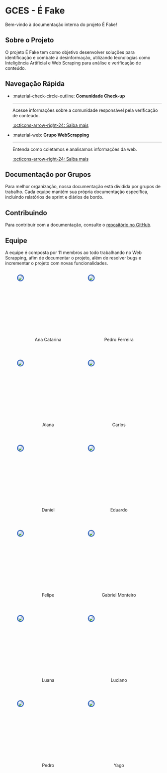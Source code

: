 # GCES - É Fake

Bem-vindo à documentação interna do projeto É Fake!

## Sobre o Projeto

O projeto É Fake tem como objetivo desenvolver soluções para identificação e combate à desinformação, utilizando tecnologias como Inteligência Artificial e Web Scraping para análise e verificação de conteúdo.

## Navegação Rápida

<div class="grid cards" markdown>

-   :material-check-circle-outline: __Comunidade Check-up__

    ---

    Acesse informações sobre a comunidade responsável pela verificação de conteúdo.

    [:octicons-arrow-right-24: Saiba mais](check-up/index.md)

-   :material-web: __Grupo WebScrapping__

    ---

    Entenda como coletamos e analisamos informações da web.

    [:octicons-arrow-right-24: Saiba mais](sprints/sprint0.md)


</div>

## Documentação por Grupos

Para melhor organização, nossa documentação está dividida por grupos de trabalho. Cada equipe mantém sua própria documentação específica, incluindo relatórios de sprint e diários de bordo.

## Contribuindo

Para contribuir com a documentação, consulte o [repositório no GitHub](https://github.com/GCES-EhFake-Fork/docs-interno).

## Equipe

A equipe é composta por 11 membros ao todo trabalhando no Web Scrapping, afim de documentar o projeto, além de resolver bugs e incrementar o projeto com novas funcionalidades.

<div  style="display: flex; flex-wrap: wrap; justify-content: center; margin-top: 2em; gap: 2em">

  <div  style="display: flex; flex-direction: column; align-items: center; margin-bottom: 2em">
    <div style="width: 200px; height: 200px">
      <img style="border-radius: 50%; border: 3px solid #3f6ec6" src="https://avatars.githubusercontent.com/an4catarina?v=4"/>
    </div>
    <label>Ana Catarina</label>
  </div>

  <div  style="display: flex; flex-direction: column; align-items: center; margin-bottom: 2em">
    <div style="width: 200px; height: 200px">
      <img style="border-radius: 50%; border: 3px solid #3f6ec6" src="https://avatars.githubusercontent.com/pedro-hsf?v=4"/>
    </div>
    <label>Pedro Ferreira</label>
  </div>

  <div  style="display: flex; flex-direction: column; align-items: center; margin-bottom: 2em">
    <div style="width: 200px; height: 200px">
      <img style="border-radius: 50%; border: 3px solid #3f6ec6" src="https://avatars.githubusercontent.com/alanagabriele?v=4"/>
    </div>
    <label>Alana</label>
  </div>

  <div  style="display: flex; flex-direction: column; align-items: center; margin-bottom: 2em">
    <div style="width: 200px; height: 200px">
      <img style="border-radius: 50%; border: 3px solid #3f6ec6" src="https://avatars.githubusercontent.com/CDGodoy?v=4"/>
    </div>
    <label>Carlos</label>
  </div>

  <div  style="display: flex; flex-direction: column; align-items: center; margin-bottom: 2em">
    <div style="width: 200px; height: 200px">
      <img style="border-radius: 50%; border: 3px solid #3f6ec6" src="https://avatars.githubusercontent.com/DanielRogs?v=4"/>
    </div>
    <label>Daniel</label>
  </div>

  <div  style="display: flex; flex-direction: column; align-items: center; margin-bottom: 2em">
    <div style="width: 200px; height: 200px">
      <img style="border-radius: 50%; border: 3px solid #3f6ec6" src="https://avatars.githubusercontent.com/eduardoferre?v=4"/>
    </div>
    <label>Eduardo</label>
  </div>

  <div  style="display: flex; flex-direction: column; align-items: center; margin-bottom: 2em">
    <div style="width: 200px; height: 200px">
      <img style="border-radius: 50%; border: 3px solid #3f6ec6" src="https://avatars.githubusercontent.com/fsousac?v=4"/>
    </div>
    <label>Felipe</label>
  </div>

<div  style="display: flex; flex-direction: column; align-items: center; margin-bottom: 2em">
        <div style="width: 200px; height: 200px">
        <img style="border-radius: 50%; border: 3px solid #3f6ec6" src="https://avatars.githubusercontent.com/GabrielSMonteiro?v=4"/>
        </div>
        <label>Gabriel Monteiro</label>
  </div>

<div  style="display: flex; flex-direction: column; align-items: center; margin-bottom: 2em">
    <div style="width: 200px; height: 200px">
      <img style="border-radius: 50%; border: 3px solid #3f6ec6" src="https://avatars.githubusercontent.com/LuaMedeiros?v=4"/>
    </div>
    <label>Luana</label>
  </div>

  <div  style="display: flex; flex-direction: column; align-items: center; margin-bottom: 2em">
    <div style="width: 200px; height: 200px">
      <img style="border-radius: 50%; border: 3px solid #3f6ec6" src="https://avatars.githubusercontent.com/luciano-freitas-melo?v=4"/>
    </div>
    <label>Luciano</label>
  </div>

  <div  style="display: flex; flex-direction: column; align-items: center; margin-bottom: 2em">
    <div style="width: 200px; height: 200px">
      <img style="border-radius: 50%; border: 3px solid #3f6ec6" src="https://avatars.githubusercontent.com/314dro?v=4"/>
    </div>
    <label>Pedro</label>
  </div>

  <div  style="display: flex; flex-direction: column; align-items: center; margin-bottom: 2em">
    <div style="width: 200px; height: 200px">
      <img style="border-radius: 50%; border: 3px solid #3f6ec6" src="https://avatars.githubusercontent.com/Yagoas?v=4"/>
    </div>
    <label>Yago</label>
  </div>

</div>
